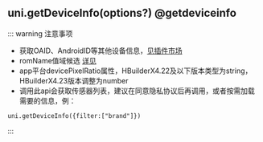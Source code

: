 ## uni.getDeviceInfo(options?) @getdeviceinfo

<!-- UTSAPIJSON.getDeviceInfo.description -->

<!-- UTSAPIJSON.getDeviceInfo.compatibility -->

<!-- UTSAPIJSON.getDeviceInfo.param -->

<!-- UTSAPIJSON.getDeviceInfo.returnValue -->

::: warning 注意事项
- 获取OAID、AndroidID等其他设备信息，[见插件市场](https://ext.dcloud.net.cn/search?q=oaid&orderBy=Relevance&uni-appx=1)
- romName值域候选 [详见](./get-system-info.md#romname)
- app平台devicePixelRatio属性，HBuilderX4.22及以下版本类型为string，HBuilderX4.23版本调整为number
- 调用此api会获取传感器列表，建议在同意隐私协议后再调用，或者按需加载需要的信息，例：
```
uni.getDeviceInfo({filter:["brand"]})
```
:::

<!-- UTSAPIJSON.getDeviceInfo.example -->

<!-- UTSAPIJSON.getDeviceInfo.tutorial -->

<!-- UTSAPIJSON.general_type.name -->

<!-- UTSAPIJSON.general_type.param -->

